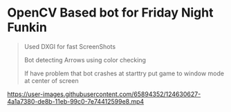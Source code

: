 



OpenCV Based bot for Friday Night Funkin
=====================
>Used DXGI for fast ScreenShots
>
>Bot detecting Arrows using color checking
>
>If have problem that bot crashes at starttry put game to window mode at center of screen



https://user-images.githubusercontent.com/65894352/124630627-4a1a7380-de8b-11eb-99c0-7e74412599e8.mp4



